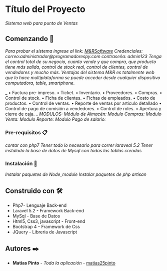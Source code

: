 # Título del Proyecto

_Sistema web para punto de Ventas_

## Comenzando 🚀
_Para probar el sistema ingrese al link: [M&RSoftware](http://programadorespysistema.com/sispeluqueria/)_
_Credenciales:_
_correo:administrador@programadorespy.com_
_contraseña: admin123_
_Tenga el control total de su negocio, cuanto vende y que compra, que producto tiene más salida, control de stock real, control de clientes, control de vendedores y mucho más._
_Ventajas del sistema M&R es totalmente web que lo hace multiplataforma se puede acceder desde cualquier dispositivo computadora, table, smartphone._

_
    • Factura pre-impreso. 
    • Ticket. 
    • Inventario. 
    • Proveedores. 
    • Compras. 
    • Control de stock. 
    • Ficha de clientes. 
    • Fichas de empleados. 
    • Costo de productos. 
    • Control de ventas. 
    • Reporte de ventas por articulo detallado 
    •  Control de pago de comisión a vendedores. 
    • Control de roles. 
    • Apertura y cierre de caja. _
 _MODULOS:_
_Módulo de Almacén:_
_Modulo Compras:_
_Modulo Venta:_
_Modulo Reporte:_
_Modulo Pago de salario:_


### Pre-requisitos 📋

_contar con php7_
_Tener todo lo necesario para correr laraveal 5.2_
_Tener instalado la base de datos de Mysql con todas las tablas creadas_


### Instalación 🔧

_Instalar paquetes de Node_module_
_Instalar paquetes de php artisan_


## Construido con 🛠️


* Php7- Lenguaje Back-end
* Laravel 5.2 - Framework Back-end
* MySql - Base de Datos
* Html5, Css3, javascript - Front-end
* Bootstrap 4 - Framework de Css
* JQuery - Libreria de Javascript


## Autores ✒️

* **Matias Pinto** - *Toda la aplicación* - [matias25pinto](https://github.com/Matias25pinto)
